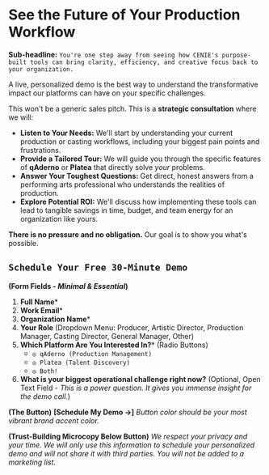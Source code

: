 # See the Future of Your Production Workflow

**Sub-headline:** `You're one step away from seeing how CENIE's purpose-built tools can bring clarity, efficiency, and creative focus back to your organization.`

A live, personalized demo is the best way to understand the transformative impact our platforms can have on your specific challenges.

This won't be a generic sales pitch. This is a **strategic consultation** where we will:

* **Listen to Your Needs:** We'll start by understanding your current production or casting workflows, including your biggest pain points and frustrations.
* **Provide a Tailored Tour:** We will guide you through the specific features of **qAderno** or **Platea** that directly solve *your* problems.
* **Answer Your Toughest Questions:** Get direct, honest answers from a performing arts professional who understands the realities of production.
* **Explore Potential ROI:** We'll discuss how implementing these tools can lead to tangible savings in time, budget, and team energy for an organization like yours.

**There is no pressure and no obligation.** Our goal is to show you what's possible.

## `Schedule Your Free 30-Minute Demo`

**(Form Fields - *Minimal & Essential*)**

1. **Full Name***
2. **Work Email***
3. **Organization Name***
4. **Your Role** (Dropdown Menu: Producer, Artistic Director, Production Manager, Casting Director, General Manager, Other)
5. **Which Platform Are You Interested In?*** (Radio Buttons)
    * `◎ qAderno (Production Management)`
    * `◎ Platea (Talent Discovery)`
    * `◎ Both!`
6. **What is your biggest operational challenge right now?** (Optional, Open Text Field - *This is a power question. It gives you immense insight for the demo call.*)

**(The Button)**
**[Schedule My Demo →]**
*Button color should be your most vibrant brand accent color.*

**(Trust-Building Microcopy Below Button)**
*We respect your privacy and your time. We will only use this information to schedule your personalized demo and will not share it with third parties. You will not be added to a marketing list.*
